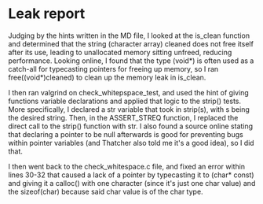 # Leak report

Judging by the hints written in the MD file, I looked at the is_clean function and determined that the string (character array) cleaned does not free itself after its use, leading to unallocated memory sitting unfreed, reducing performance. Looking online, I found that the type (void*) is often used as a catch-all for typecasting pointers for freeing up memory, so I ran free((void*)cleaned) to clean up the memory leak in is_clean. 

I then ran valgrind on check_whitepspace_test, and used the hint of giving functions variable declarations and applied that logic to the strip() tests. More specifically, I declared a str variable that took in strip(s), with s being the desired string. Then, in the ASSERT_STREQ function, I replaced the direct call to the strip() function with str. I also found a source online stating that declaring a pointer to be null afterwards is good for preventing bugs within pointer variables (and Thatcher also told me it's a good idea), so I did that.

I then went back to the check_whitespace.c file, and fixed an error within lines 30-32 that caused a lack of a pointer by typecasting it to (char* const) and giving it a calloc() with one character (since it's just one char value) and the sizeof(char) because said char value is of the char type.